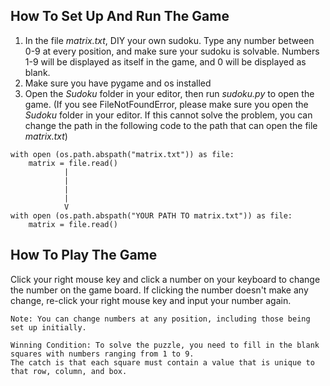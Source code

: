 ## How To Set Up And Run The Game
1. In the file <i>matrix.txt</i>, DIY your own sudoku. Type any number between 0-9 at every position, and make sure your sudoku is solvable.
Numbers 1-9 will be displayed as itself in the game, and 0 will be displayed as blank.
2. Make sure you have pygame and os installed
3. Open the <i>Sudoku</i> folder in your editor, then run <i>sudoku.py</i> to open the game.
(If you see FileNotFoundError, please make sure you open the <i>Sudoku</i> folder in your editor. If this cannot solve the problem, you can change the path in the following code to the path that can open the file <i>matrix.txt</i>)
```
with open (os.path.abspath("matrix.txt")) as file:
    matrix = file.read()
            |
            |
            |
            |
            V
with open (os.path.abspath("YOUR PATH TO matrix.txt")) as file:
    matrix = file.read()
```

## How To Play The Game
Click your right mouse key and click a number on your keyboard to change the number on the game board. If clicking the number doesn't make any change, re-click your right mouse key and input your number again.
```
Note: You can change numbers at any position, including those being set up initially.

Winning Condition: To solve the puzzle, you need to fill in the blank squares with numbers ranging from 1 to 9.
The catch is that each square must contain a value that is unique to that row, column, and box.
```
